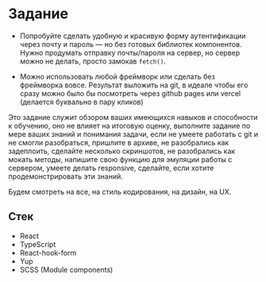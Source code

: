 # Задание

- Попробуйте сделать удобную и красивую форму аутентификации через почту и пароль — но без готовых библиотек
  компонентов. Нужно продумать отправку почты/пароля на сервер, но сервер можно не делать, просто замокав `fetch()`.

- Можно использовать любой фреймворк или сделать без фреймворка вовсе. Результат выложить на git, в идеале чтобы его
  сразу можно было бы посмотреть через github pages или vercel (делается буквально в пару кликов)

Это задание служит обзором ваших имеющихся навыков и способности к обучению, оно не влияет на итоговую оценку, выполните
задание по мере ваших знаний и понимания задачи, если не умеете работать с git и не смогли разобраться, пришлите в
архиве, не разобрались как задеплоить, сделайте несколько скриншотов, не разобрались как мокать методы, напишите свою
функцию для эмуляции работы с сервером, умеете делать responsive, сделайте, если хотите продемонстрировать эти знаний.

Будем смотреть на все, на стиль кодирования, на дизайн, на UX.

## Стек

- React
- TypeScript
- React-hook-form
- Yup
- SCSS (Module components)
